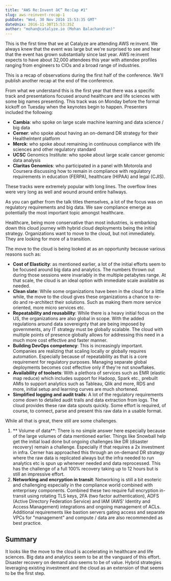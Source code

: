 ```yaml
---
title: "AWS Re:Invent â€” Re:Cap #1"
slug: aws-reinvent-recap-1
pubDate: "Wed, 30 Nov 2016 15:53:35 GMT"
dateUnix: 2016-11-30T15:53:35Z
author: "mohan@catalyze.io (Mohan Balachandran)"
---
```

This is the first time that we at Catalyze are attending AWS re:invent. We always knew that the event was large but we're surprised to see and hear that the event has grown substantially since last year. AWS re:invent expects to have about 32,000 attendees this year with attendee profiles ranging from engineers to CIOs and a broad range of industries.

This is a recap of observations during the first half of the conference. We'll publish another recap at the end of the conference.

From what we understand this is the first year that there was a specific track and presentations focused around healthcare and life sciences with some big names presenting. This track was on Monday before the formal kickoff on Tuesday when the keynotes begin to happen. Presenters included the following:

* **Cambia**: who spoke on large scale machine learning and data science / big data
* **Cerner**: who spoke about having an on-demand DR strategy for their HealtheIntent platform
* **Merck**: who spoke about remaining in continuous compliance with life sciences and other regulatory standard
* **UCSC** Genomics Institute: who spoke about large scale cancer genomic data analysis
* **Claritas Genomics**: who participated in a panel with Motorola and Coursera discussing how to remain in compliance with regulatory requirements in education (FERPA), healthcare (HIPAA) and legal (CJIS).

These tracks were extremely popular with long lines. The overflow lines were very long as well and wound around entire hallways.

As you can gather from the talk titles themselves, a lot of the focus was on regulatory requirements and big data. We saw compliance emerge as potentially the most important topic amongst healthcare.

Healthcare, being more conservative than most industries, is embarking down this cloud journey with hybrid cloud deployments being the initial strategy. Organizations want to move to the cloud, but not immediately. They are looking for more of a transition.

The move to the cloud is being looked at as an opportunity because various reasons such as:

* **Cost of Elasticity**: as mentioned earlier, a lot of the initial efforts seem to be focused around big data and analytics. The numbers thrown out during those sessions were invariably in the multiple petabytes range. At that scale, the cloud is an ideal option with immediate scale available as needed.
* **Clean slate**: While some organizations have been in the cloud for a little while, the move to the cloud gives these organizations a chance to re-do and re-architect their solutions. Such as making them more service oriented, more micro services etc.
* **Repeatability and reusability**: While there is a heavy initial focus on the US, the organizations are also global in scope. With the added regulations around data sovereignty that are being imposed by governments, any IT strategy must be globally scalable. The cloud with multiple points of presence globally allows for addressing this need in a much more cost effective and faster manner.
* **Building DevOps competency**: This is increasingly important. Companies are realizing that scaling locally or globally requires automation. Especially because of repeatability as that is a core requirement for regulatory purposes. Managing separate global deployments becomes cost effective only if they're not snowflakes.
* **Availability of toolsets**: With a plethora of services such as EMR (elastic map reduce) which includes support for Hadoop, Spark etc., prebuilt AMIs to support analytics such as Tableau, Qlik and more, RDS and more, initial setup and learning curves are much shortened.
* **Simplified logging and audit trails**: A lot of the regulatory requirements come down to detailed audit trails and data extraction from logs. The cloud provides these raw data spouts quickly. Some effort is required, of course, to connect, parse and present this raw data in a usable format.

While all that is great, there still are some challenges.

1. ** Volume of data**: There is no simple answer here especially because of the large volumes of data mentioned earlier. Things like Snowball help get the initial load done but ongoing challenges like DR (disaster recovery) remain a challenge. Especially if that requires a 2x investment in infra. Cerner has approached this through an on-demand DR strategy where the raw data is replicated always but the infra needed to run analytics etc is spun up whenever needed and data reprocessed. This has the challenge of a full 100% recovery taking up to 12 hours but is still an impressive effort.
2. **Networking and encryption in transit**: Networking is still a bit esoteric and challenging especially in the compliance world combined with enterprisey components. Combined these two require full encryption in-transit using rotating TLS keys, 2FA (two factor authentication), ADFS (Active Directory Federation Service) and IAM (AWS' Identity and Access Management) integrations and ongoing management of ACLs. Additional requirements like bastion servers gating access and separate VPCs for "management" and compute / data are also recommended as best practice.

## Summary

It looks like the move to the cloud is accelerating in healthcare and life sciences. Big data and analytics seem to be at the vanguard of this effort. Disaster recovery on demand also seems to be of value. Hybrid strategies leveraging existing investment and the cloud as an extension of that seems to be the first step.
